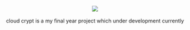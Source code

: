 <p align="center">
 <img src="https://readme-typing-svg.demolab.com?font=Bebas+Neue&weight=900&size=24&letterSpacing=4px&duration=2000&pause=2000&color=2B97FFFF&center=true&width=435&lines=CLOUD CRYPT"/></a>
<br>
<br>
cloud crypt is a my final year project which under development currently 

